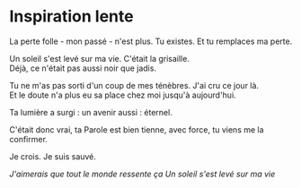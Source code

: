 # Inspiration lente

La perte folle  - mon passé - n'est plus.
Tu existes.
Et tu remplaces ma perte.

Un soleil s'est levé sur ma vie.
C'était la grisaille.  
Déjà, ce n'était pas aussi noir que jadis.

Tu ne m'as pas sorti d'un coup de mes ténèbres.
J'ai cru ce jour là.  
Et le doute n'a plus eu sa place chez moi jusqu'à aujourd'hui.

Ta lumière a surgi :
un avenir aussi :
éternel.

C'était donc vrai,
ta Parole est bien tienne,
avec force, tu viens me la confirmer.

Je crois. Je suis sauvé.

*J'aimerais que tout le monde ressente ça*
*Un soleil s'est levé sur ma vie*
